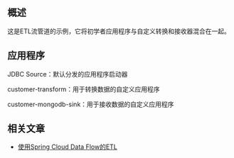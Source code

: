 ## 概述

这是ETL流管道的示例，它将初学者应用程序与自定义转换和接收器混合在一起。

## 应用程序

JDBC Source：默认分发的应用程序启动器

customer-transform：用于转换数据的自定义应用程序

customer-mongodb-sink：用于接收数据的自定义应用程序

## 相关文章

+ [使用Spring Cloud Data Flow的ETL](http://tu-yucheng.github.io/springcloud/2023/05/13/spring-cloud-data-flow-etl.html)